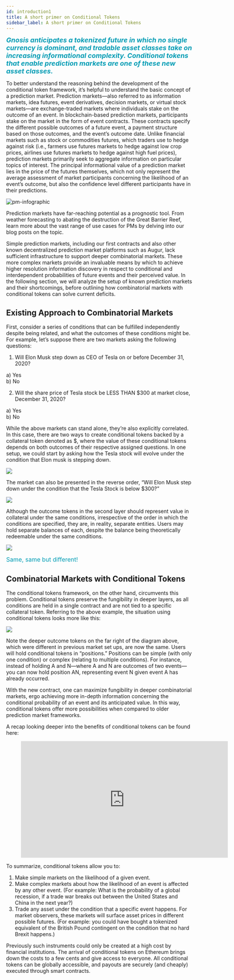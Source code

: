 ```yaml
---
id: introduction1
title: A short primer on Conditional Tokens
sidebar_label: A short primer on Conditional Tokens
---
```

<span style="color:#009cb4"><font size="4"><em> **Gnosis anticipates a tokenized future in which no single currency is dominant, and tradable asset classes take on increasing informational complexity. Conditional tokens that enable prediction markets are one of these new asset classes.**</em></font></span>

To better understand the reasoning behind the development of the conditional token framework, it’s helpful to understand the basic concept of a prediction market. Prediction markets—also referred to as information markets, idea futures, event derivatives, decision markets, or virtual stock markets—are exchange-traded markets where individuals stake on the outcome of an event. In blockchain-based prediction markets, participants stake on the market in the form of event contracts. These contracts specify the different possible outcomes of a future event, a payment structure based on those outcomes, and the event’s outcome date.  Unlike financial markets such as stock or commodities futures, which traders use to hedge against risk (i.e., farmers use futures markets to hedge against low crop prices, airlines use futures markets to hedge against high fuel prices), prediction markets primarily seek to aggregate information on particular topics of interest. The principal informational value of a prediction market lies in the price of the futures themselves, which not only represent the average assessment of market participants concerning the likelihood of an event’s outcome, but also the confidence level different participants have in their predictions.

![pm-infographic](assets/pm_infographic.png)


Prediction markets have far-reaching potential as a prognostic tool. From weather forecasting to abating the destruction of the Great Barrier Reef, learn more about the vast range of use cases for PMs by delving into our blog posts on the topic.

Simple prediction markets, including our first contracts and also other known decentralized prediction market platforms such as Augur, lack sufficient infrastructure to support deeper combinatorial markets. These more complex markets provide an invaluable means by which to achieve higher resolution information discovery in respect to conditional and interdependent probabilities of future events and their perceived value.
In the following section, we will analyze the setup of known prediction markets and their shortcomings, before outlining how combinatorial markets with conditional tokens can solve current deficits. 

## Existing Approach to Combinatorial Markets

First, consider a series of conditions that can be fulfilled independently despite being related, and what the outcomes of these conditions might be. For example, let’s suppose there are two markets asking the following questions:

1. Will Elon Musk step down as CEO of Tesla on or before December 31, 2020?
<p>
a) Yes
<br>
b) No
</p>

2. Will the share price of Tesla stock be LESS THAN $300 at market close, December 31, 2020?
<p>
a) Yes
<br>
b) No
</p>

While the above markets can stand alone, they’re also explicitly correlated. In this case, there are two ways to create conditional tokens backed by a collateral token denoted as $, where the value of these conditional tokens depends on both outcomes of their respective assigned questions. In one setup, we could start by asking how the Tesla stock will evolve under the condition that Elon musk is stepping down.

![](assets/Conditional_Token_graphics03.png)


The market can also be presented in the reverse order, “Will Elon Musk step down under the condition that the Tesla Stock is below $300?”

![](assets/Conditional_Token_graphics04.png)

Although the outcome tokens in the second layer should represent value in collateral under the same conditions, irrespective of the order in which the conditions are specified, they are, in reality, separate entities. Users may hold separate balances of each, despite the balance being theoretically redeemable under the same conditions.

![](assets/Conditional_Token_graphics02.png)

<span style="color:#009cb4"><font size="3">Same, same but different! </font></span>

## Combinatorial Markets with Conditional Tokens

The conditional tokens framework, on the other hand, circumvents this problem. Conditional tokens preserve the fungibility in deeper layers, as all conditions are held in a single contract and are not tied to a specific collateral token. Referring to the above example, the situation using conditional tokens looks more like this:


![](assets/Conditional_Token_graphics01.png)

Note the deeper outcome tokens on the far right of the diagram above, which were different in previous market set ups, are now the same. Users will hold conditional tokens in “positions.” Positions can be simple (with only one condition) or complex (relating to multiple conditions). For instance, instead of holding A and N—where A and N are outcomes of two events—you can now hold position AN, representing event N given event A has already occurred. 

With the new contract, one can maximize fungibility in deeper combinatorial markets, ergo achieving more in-depth information concerning the conditional probability of an event and its anticipated value. In this way, conditional tokens offer more possibilities when compared to older prediction market frameworks. 

A recap looking deeper into the benefits of conditional tokens can be found here: 


<figure class="video_container">
<iframe width="560" height="315" src="https://www.youtube.com/embed/brFdf7pIYag" frameborder="0" allow="accelerometer; autoplay; encrypted-media; gyroscope; picture-in-picture" allowfullscreen></iframe> 
</figure>



To summarize, conditional tokens allow you to: 

1. Make simple markets on the likelihood of a given event.
2. Make complex markets about how the likelihood of an event is affected by any other event. (For example: What is the probability of a global recession, if a trade war breaks out between the United States and China in the next year?)
3. Trade any asset under the condition that a specific event happens. For market observers, these markets will surface asset prices in different possible futures. (For example: you could have bought a tokenized equivalent of the British Pound contingent on the condition that no hard Brexit happens.) 

Previously such instruments could only be created at a high cost by financial institutions. The arrival of conditional tokens on Ethereum brings down the costs to a few cents and give access to everyone. All conditional tokens can be globally accessible, and payouts are securely (and cheaply) executed through smart contracts.

